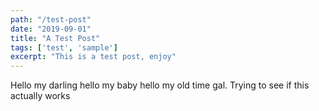```yaml
---
path: "/test-post"
date: "2019-09-01"
title: "A Test Post"
tags: ['test', 'sample']
excerpt: "This is a test post, enjoy"
---
```


Hello my darling hello my baby hello my old time gal. Trying to see if this actually works